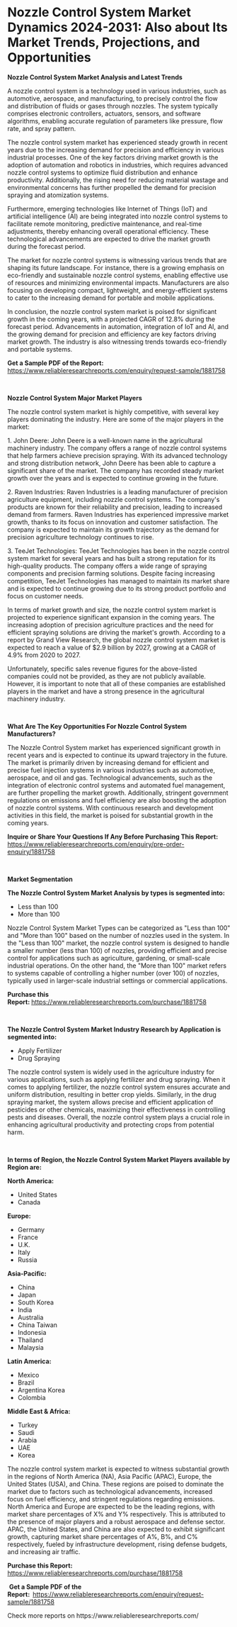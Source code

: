 <p><h1>Nozzle Control System Market Dynamics 2024-2031: Also about Its Market Trends, Projections, and Opportunities</h1></p><p><strong>Nozzle Control System Market Analysis and Latest Trends</strong></p>
<p><p>A nozzle control system is a technology used in various industries, such as automotive, aerospace, and manufacturing, to precisely control the flow and distribution of fluids or gases through nozzles. The system typically comprises electronic controllers, actuators, sensors, and software algorithms, enabling accurate regulation of parameters like pressure, flow rate, and spray pattern.</p><p>The nozzle control system market has experienced steady growth in recent years due to the increasing demand for precision and efficiency in various industrial processes. One of the key factors driving market growth is the adoption of automation and robotics in industries, which requires advanced nozzle control systems to optimize fluid distribution and enhance productivity. Additionally, the rising need for reducing material wastage and environmental concerns has further propelled the demand for precision spraying and atomization systems.</p><p>Furthermore, emerging technologies like Internet of Things (IoT) and artificial intelligence (AI) are being integrated into nozzle control systems to facilitate remote monitoring, predictive maintenance, and real-time adjustments, thereby enhancing overall operational efficiency. These technological advancements are expected to drive the market growth during the forecast period.</p><p>The market for nozzle control systems is witnessing various trends that are shaping its future landscape. For instance, there is a growing emphasis on eco-friendly and sustainable nozzle control systems, enabling effective use of resources and minimizing environmental impacts. Manufacturers are also focusing on developing compact, lightweight, and energy-efficient systems to cater to the increasing demand for portable and mobile applications.</p><p>In conclusion, the nozzle control system market is poised for significant growth in the coming years, with a projected CAGR of 12.8% during the forecast period. Advancements in automation, integration of IoT and AI, and the growing demand for precision and efficiency are key factors driving market growth. The industry is also witnessing trends towards eco-friendly and portable systems.</p></p>
<p><strong>Get a Sample PDF of the Report:&nbsp;</strong> <a href="https://www.reliableresearchreports.com/enquiry/request-sample/1881758">https://www.reliableresearchreports.com/enquiry/request-sample/1881758</a></p>
<p>&nbsp;</p>
<p><strong>Nozzle Control System Major Market Players</strong></p>
<p><p>The nozzle control system market is highly competitive, with several key players dominating the industry. Here are some of the major players in the market:</p><p>1. John Deere: John Deere is a well-known name in the agricultural machinery industry. The company offers a range of nozzle control systems that help farmers achieve precision spraying. With its advanced technology and strong distribution network, John Deere has been able to capture a significant share of the market. The company has recorded steady market growth over the years and is expected to continue growing in the future.</p><p>2. Raven Industries: Raven Industries is a leading manufacturer of precision agriculture equipment, including nozzle control systems. The company's products are known for their reliability and precision, leading to increased demand from farmers. Raven Industries has experienced impressive market growth, thanks to its focus on innovation and customer satisfaction. The company is expected to maintain its growth trajectory as the demand for precision agriculture technology continues to rise.</p><p>3. TeeJet Technologies: TeeJet Technologies has been in the nozzle control system market for several years and has built a strong reputation for its high-quality products. The company offers a wide range of spraying components and precision farming solutions. Despite facing increasing competition, TeeJet Technologies has managed to maintain its market share and is expected to continue growing due to its strong product portfolio and focus on customer needs.</p><p>In terms of market growth and size, the nozzle control system market is projected to experience significant expansion in the coming years. The increasing adoption of precision agriculture practices and the need for efficient spraying solutions are driving the market's growth. According to a report by Grand View Research, the global nozzle control system market is expected to reach a value of $2.9 billion by 2027, growing at a CAGR of 4.9% from 2020 to 2027.</p><p>Unfortunately, specific sales revenue figures for the above-listed companies could not be provided, as they are not publicly available. However, it is important to note that all of these companies are established players in the market and have a strong presence in the agricultural machinery industry.</p></p>
<p>&nbsp;</p>
<p><strong>What Are The Key Opportunities For Nozzle Control System Manufacturers?</strong></p>
<p><p>The Nozzle Control System market has experienced significant growth in recent years and is expected to continue its upward trajectory in the future. The market is primarily driven by increasing demand for efficient and precise fuel injection systems in various industries such as automotive, aerospace, and oil and gas. Technological advancements, such as the integration of electronic control systems and automated fuel management, are further propelling the market growth. Additionally, stringent government regulations on emissions and fuel efficiency are also boosting the adoption of nozzle control systems. With continuous research and development activities in this field, the market is poised for substantial growth in the coming years.</p></p>
<p><strong>Inquire or Share Your Questions If Any Before Purchasing This Report:</strong> <a href="https://www.reliableresearchreports.com/enquiry/pre-order-enquiry/1881758">https://www.reliableresearchreports.com/enquiry/pre-order-enquiry/1881758</a></p>
<p>&nbsp;</p>
<p><strong>Market Segmentation</strong></p>
<p><strong>The Nozzle Control System Market Analysis by types is segmented into:</strong></p>
<p><ul><li>Less than 100</li><li>More than 100</li></ul></p>
<p><p>Nozzle Control System Market Types can be categorized as "Less than 100" and "More than 100" based on the number of nozzles used in the system. In the "Less than 100" market, the nozzle control system is designed to handle a smaller number (less than 100) of nozzles, providing efficient and precise control for applications such as agriculture, gardening, or small-scale industrial operations. On the other hand, the "More than 100" market refers to systems capable of controlling a higher number (over 100) of nozzles, typically used in larger-scale industrial settings or commercial applications.</p></p>
<p><strong>Purchase this Report:&nbsp;</strong><a href="https://www.reliableresearchreports.com/purchase/1881758">https://www.reliableresearchreports.com/purchase/1881758</a></p>
<p>&nbsp;</p>
<p><strong>The Nozzle Control System Market Industry Research by Application is segmented into:</strong></p>
<p><ul><li>Apply Fertilizer</li><li>Drug Spraying</li></ul></p>
<p><p>The nozzle control system is widely used in the agriculture industry for various applications, such as applying fertilizer and drug spraying. When it comes to applying fertilizer, the nozzle control system ensures accurate and uniform distribution, resulting in better crop yields. Similarly, in the drug spraying market, the system allows precise and efficient application of pesticides or other chemicals, maximizing their effectiveness in controlling pests and diseases. Overall, the nozzle control system plays a crucial role in enhancing agricultural productivity and protecting crops from potential harm.</p></p>
<p>&nbsp;</p>
<p><strong>In terms of Region, the Nozzle Control System Market Players available by Region are:</strong></p>
<p>
    <p> <strong> North America: </strong>
        <ul>
            <li>United States</li>
            <li>Canada</li>
        </ul>
        </p> 
    <p> <strong> Europe: </strong>
        <ul>
            <li>Germany</li>
            <li>France</li>
            <li>U.K.</li>
            <li>Italy</li>
            <li>Russia</li>
        </ul>
        </p> 
    <p> <strong> Asia-Pacific: </strong>
        <ul>
            <li>China</li>
            <li>Japan</li>
            <li>South Korea</li>
            <li>India</li>
            <li>Australia</li>
            <li>China Taiwan</li>
            <li>Indonesia</li>
            <li>Thailand</li>
            <li>Malaysia</li>
        </ul>
        </p> 
    <p> <strong> Latin America: </strong>
        <ul>
            <li>Mexico</li>
            <li>Brazil</li>
            <li>Argentina Korea</li>
            <li>Colombia</li>
        </ul>
        </p> 
    <p> <strong> Middle East & Africa: </strong>
        <ul>
            <li>Turkey</li>
            <li>Saudi</li>
            <li>Arabia</li>
            <li>UAE</li>
            <li>Korea</li>
        </ul>
    </p>
    </p>
<p><p>The nozzle control system market is expected to witness substantial growth in the regions of North America (NA), Asia Pacific (APAC), Europe, the United States (USA), and China. These regions are poised to dominate the market due to factors such as technological advancements, increased focus on fuel efficiency, and stringent regulations regarding emissions. North America and Europe are expected to be the leading regions, with market share percentages of X% and Y% respectively. This is attributed to the presence of major players and a robust aerospace and defense sector. APAC, the United States, and China are also expected to exhibit significant growth, capturing market share percentages of A%, B%, and C% respectively, fueled by infrastructure development, rising defense budgets, and increasing air traffic.</p></p>
<p><strong>Purchase this Report: </strong><a href="https://www.reliableresearchreports.com/purchase/1881758">https://www.reliableresearchreports.com/purchase/1881758</a></p>
<p>&nbsp;<strong>Get a Sample PDF of the Report:&nbsp;&nbsp;</strong><a href="https://www.reliableresearchreports.com/enquiry/request-sample/1881758">https://www.reliableresearchreports.com/enquiry/request-sample/1881758</a></p>
<p><strong></strong></p>
<p>Check more reports on https://www.reliableresearchreports.com/</p>